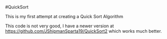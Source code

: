 #QuickSort

This is my first attempt at creating a Quick Sort Algorithm

This code is not very good, I have a newer version at https://github.com/JShipmanSparta19/QuickSort2 which works much better.
